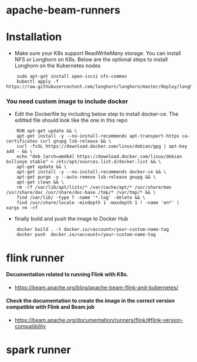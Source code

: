 # apache-beam-runners

# Installation

- Make sure your K8s support ReadWriteMany storage. You can install NFS or Longhorn on K8s. Below are the optional steps to install Longhorn on the Kubernetes nodes
```
    sudo apt-get install open-iscsi nfs-common
    kubectl apply -f https://raw.githubusercontent.com/longhorn/longhorn/master/deploy/longhorn.yaml
```
### You need custom image to include docker

- Edit the Dockerfile by including below step to install docker-ce. The editted file should look like the one in this repo
```
    RUN apt-get update && \
    apt-get install -y --no-install-recommends apt-transport-https ca-certificates curl gnupg lsb-release && \
    curl -fsSL https://download.docker.com/linux/debian/gpg | apt-key add - && \
    echo "deb [arch=amd64] https://download.docker.com/linux/debian bullseye stable" > /etc/apt/sources.list.d/docker.list && \
    apt-get update && \
    apt-get install -y --no-install-recommends docker-ce && \
    apt-get purge -y --auto-remove lsb-release gnupg && \
    apt-get clean && \
    rm -rf /var/lib/apt/lists/* /var/cache/apt/* /usr/share/man /usr/share/doc /usr/share/doc-base /tmp/* /var/tmp/* && \
    find /var/lib/ -type f -name '*.log' -delete && \
    find /usr/share/locale -mindepth 1 -maxdepth 1 ! -name 'en*' | xargs rm -rf
```
- finally build and push the image to Docker Hub
```
    docker build . -t docker.io/<account>/your-custom-name-tag
    docker push  docker.io/<account>/your-custom-name-tag
```

# flink runner 

#### Documentation related to running Flink with K8s.

- https://beam.apache.org/blog/apache-beam-flink-and-kubernetes/

#### Check the documentation to create the image in the correct version compatible with Flink and Beam job

- https://beam.apache.org/documentation/runners/flink/#flink-version-compatibility

# spark runner 


